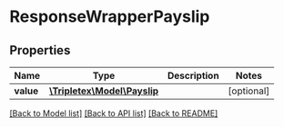# ResponseWrapperPayslip

## Properties
Name | Type | Description | Notes
------------ | ------------- | ------------- | -------------
**value** | [**\Tripletex\Model\Payslip**](Payslip.md) |  | [optional] 

[[Back to Model list]](../README.md#documentation-for-models) [[Back to API list]](../README.md#documentation-for-api-endpoints) [[Back to README]](../README.md)

